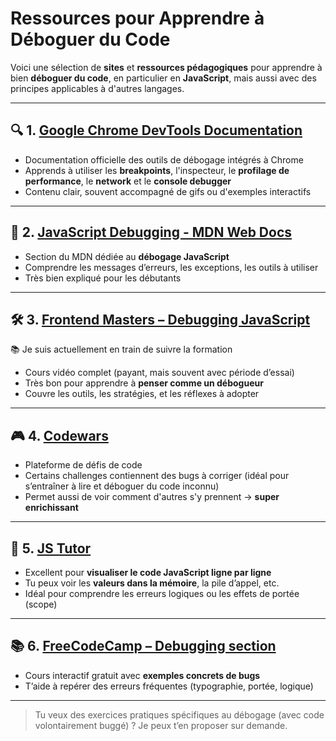 # Ressources pour Apprendre à Déboguer du Code

Voici une sélection de **sites** et **ressources pédagogiques** pour apprendre à bien **déboguer du code**, en particulier en **JavaScript**, mais aussi avec des principes applicables à d'autres langages.

---

## 🔍 1. [Google Chrome DevTools Documentation](https://developer.chrome.com/docs/devtools/)

- Documentation officielle des outils de débogage intégrés à Chrome
- Apprends à utiliser les **breakpoints**, l'inspecteur, le **profilage de performance**, le **network** et le **console debugger**
- Contenu clair, souvent accompagné de gifs ou d'exemples interactifs

---

## 🧠 2. [JavaScript Debugging - MDN Web Docs](https://developer.mozilla.org/fr/docs/Learn/JavaScript/First_steps/What_went_wrong)

- Section du MDN dédiée au **débogage JavaScript**
- Comprendre les messages d’erreurs, les exceptions, les outils à utiliser
- Très bien expliqué pour les débutants

---

## 🛠️ 3. [Frontend Masters – Debugging JavaScript](https://frontendmasters.com/courses/debugging-javascript/)

📚 Je suis actuellement en train de suivre la formation

- Cours vidéo complet (payant, mais souvent avec période d’essai)
- Très bon pour apprendre à **penser comme un débogueur**
- Couvre les outils, les stratégies, et les réflexes à adopter

---

## 🎮 4. [Codewars](https://www.codewars.com/)

- Plateforme de défis de code
- Certains challenges contiennent des bugs à corriger (idéal pour s’entraîner à lire et déboguer du code inconnu)
- Permet aussi de voir comment d'autres s'y prennent → **super enrichissant**

---

## 🧪 5. [JS Tutor](http://pythontutor.com/javascript.html)

- Excellent pour **visualiser le code JavaScript ligne par ligne**
- Tu peux voir les **valeurs dans la mémoire**, la pile d’appel, etc.
- Idéal pour comprendre les erreurs logiques ou les effets de portée (scope)

---

## 📚 6. [FreeCodeCamp – Debugging section](https://www.freecodecamp.org/learn/javascript-algorithms-and-data-structures/debugging/)

- Cours interactif gratuit avec **exemples concrets de bugs**
- T’aide à repérer des erreurs fréquentes (typographie, portée, logique)

---

> Tu veux des exercices pratiques spécifiques au débogage (avec code volontairement buggé) ? Je peux t’en proposer sur demande.
